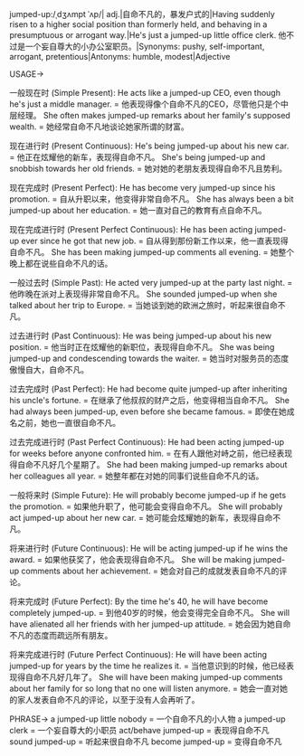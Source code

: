 jumped-up:/ˌdʒʌmpt ˈʌp/| adj.|自命不凡的，暴发户式的|Having suddenly risen to a higher social position than formerly held, and behaving in a presumptuous or arrogant way.|He's just a jumped-up little office clerk. 他不过是一个妄自尊大的小办公室职员。|Synonyms: pushy, self-important, arrogant, pretentious|Antonyms: humble, modest|Adjective


USAGE->

一般现在时 (Simple Present):
He acts like a jumped-up CEO, even though he's just a middle manager. = 他表现得像个自命不凡的CEO，尽管他只是个中层经理。
She often makes jumped-up remarks about her family's supposed wealth. = 她经常自命不凡地谈论她家所谓的财富。

现在进行时 (Present Continuous):
He's being jumped-up about his new car. = 他正在炫耀他的新车，表现得自命不凡。
She's being jumped-up and snobbish towards her old friends. = 她对她的老朋友表现得自命不凡且势利。

现在完成时 (Present Perfect):
He has become very jumped-up since his promotion. = 自从升职以来，他变得非常自命不凡。
She has always been a bit jumped-up about her education. = 她一直对自己的教育有点自命不凡。


现在完成进行时 (Present Perfect Continuous):
He has been acting jumped-up ever since he got that new job. = 自从得到那份新工作以来，他一直表现得自命不凡。
She has been making jumped-up comments all evening. = 她整个晚上都在说些自命不凡的话。


一般过去时 (Simple Past):
He acted very jumped-up at the party last night. = 他昨晚在派对上表现得非常自命不凡。
She sounded jumped-up when she talked about her trip to Europe. = 当她谈到她的欧洲之旅时，听起来很自命不凡。


过去进行时 (Past Continuous):
He was being jumped-up about his new position. = 他当时正在炫耀他的新职位，表现得自命不凡。
She was being jumped-up and condescending towards the waiter. = 她当时对服务员的态度傲慢自大，自命不凡。

过去完成时 (Past Perfect):
He had become quite jumped-up after inheriting his uncle's fortune. = 在继承了他叔叔的财产之后，他变得相当自命不凡。
She had always been jumped-up, even before she became famous. = 即使在她成名之前，她也一直很自命不凡。


过去完成进行时 (Past Perfect Continuous):
He had been acting jumped-up for weeks before anyone confronted him. = 在有人跟他对峙之前，他已经表现得自命不凡好几个星期了。
She had been making jumped-up remarks about her colleagues all year. = 她整年都在对她的同事们说些自命不凡的话。

一般将来时 (Simple Future):
He will probably become jumped-up if he gets the promotion. = 如果他升职了，他可能会变得自命不凡。
She will probably act jumped-up about her new car. = 她可能会炫耀她的新车，表现得自命不凡。


将来进行时 (Future Continuous):
He will be acting jumped-up if he wins the award. = 如果他获奖了，他会表现得自命不凡。
She will be making jumped-up comments about her achievement. = 她会对自己的成就发表自命不凡的评论。


将来完成时 (Future Perfect):
By the time he's 40, he will have become completely jumped-up. = 到他40岁的时候，他会变得完全自命不凡。
She will have alienated all her friends with her jumped-up attitude. = 她会因为她自命不凡的态度而疏远所有朋友。


将来完成进行时 (Future Perfect Continuous):
He will have been acting jumped-up for years by the time he realizes it. = 当他意识到的时候，他已经表现得自命不凡好几年了。
She will have been making jumped-up comments about her family for so long that no one will listen anymore. = 她会一直对她的家人发表自命不凡的评论，以至于没有人会再听了。



PHRASE->
a jumped-up little nobody = 一个自命不凡的小人物
a jumped-up clerk = 一个妄自尊大的小职员
act/behave jumped-up = 表现得自命不凡
sound jumped-up = 听起来很自命不凡
become jumped-up = 变得自命不凡
